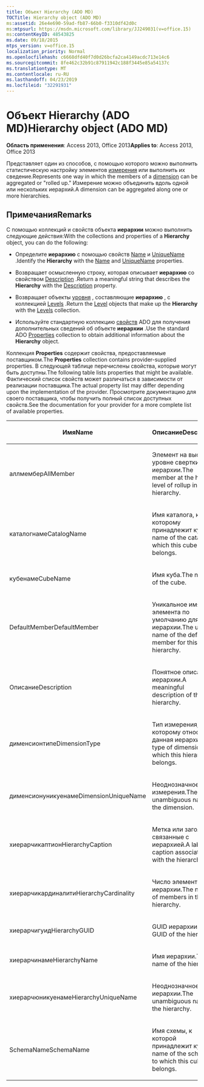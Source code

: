 ```yaml
---
title: Объект Hierarchy (ADO MD)
TOCTitle: Hierarchy object (ADO MD)
ms:assetid: 26e4e690-59ad-fb87-66b0-f3310df42d0c
ms:mtpsurl: https://msdn.microsoft.com/library/JJ249031(v=office.15)
ms:contentKeyID: 48543825
ms.date: 09/18/2015
mtps_version: v=office.15
localization_priority: Normal
ms.openlocfilehash: c6668dfd40f7d0d26bcfa2ca4149acdc713e14c6
ms.sourcegitcommit: 8fe462c32b91c87911942c188f3445e85a54137c
ms.translationtype: MT
ms.contentlocale: ru-RU
ms.lasthandoff: 04/23/2019
ms.locfileid: "32291931"
---
```

# <a name="hierarchy-object-ado-md"></a><span data-ttu-id="bbd33-102">Объект Hierarchy (ADO MD)</span><span class="sxs-lookup"><span data-stu-id="bbd33-102">Hierarchy object (ADO MD)</span></span>


<span data-ttu-id="bbd33-103">**Область применения**: Access 2013, Office 2013</span><span class="sxs-lookup"><span data-stu-id="bbd33-103">**Applies to**: Access 2013, Office 2013</span></span>

<span data-ttu-id="bbd33-104">Представляет один из способов, с помощью которого можно выполнить статистическую настройку элементов [измерения](dimension-object-ado-md.md) или выполнить их сведение.</span><span class="sxs-lookup"><span data-stu-id="bbd33-104">Represents one way in which the members of a [dimension](dimension-object-ado-md.md) can be aggregated or "rolled up."</span></span> <span data-ttu-id="bbd33-105">Измерение можно объединить вдоль одной или нескольких иерархий.</span><span class="sxs-lookup"><span data-stu-id="bbd33-105">A dimension can be aggregated along one or more hierarchies.</span></span>

## <a name="remarks"></a><span data-ttu-id="bbd33-106">Примечания</span><span class="sxs-lookup"><span data-stu-id="bbd33-106">Remarks</span></span>

<span data-ttu-id="bbd33-107">С помощью коллекций и свойств объекта **иерархии** можно выполнить следующие действия:</span><span class="sxs-lookup"><span data-stu-id="bbd33-107">With the collections and properties of a **Hierarchy** object, you can do the following:</span></span>

  - <span data-ttu-id="bbd33-108">Определите **иерархию** с помощью свойств [Name](name-property-ado-md.md) и [UniqueName](uniquename-property-ado-md.md) .</span><span class="sxs-lookup"><span data-stu-id="bbd33-108">Identify the **Hierarchy** with the [Name](name-property-ado-md.md) and [UniqueName](uniquename-property-ado-md.md) properties.</span></span>

  - <span data-ttu-id="bbd33-109">Возвращает осмысленную строку, которая описывает **иерархию** со свойством [Description](description-property-ado-md.md) .</span><span class="sxs-lookup"><span data-stu-id="bbd33-109">Return a meaningful string that describes the **Hierarchy** with the [Description](description-property-ado-md.md) property.</span></span>

  - <span data-ttu-id="bbd33-110">Возвращает объекты [уровня](level-object-ado-md.md) , составляющие **иерархию** , с коллекцией [Levels](levels-collection-ado-md.md) .</span><span class="sxs-lookup"><span data-stu-id="bbd33-110">Return the [Level](level-object-ado-md.md) objects that make up the **Hierarchy** with the [Levels](levels-collection-ado-md.md) collection.</span></span>

  - <span data-ttu-id="bbd33-111">Используйте стандартную коллекцию [свойств](properties-collection-ado.md) ADO для получения дополнительных сведений об объекте **иерархии** .</span><span class="sxs-lookup"><span data-stu-id="bbd33-111">Use the standard ADO [Properties](properties-collection-ado.md) collection to obtain additional information about the **Hierarchy** object.</span></span>

<span data-ttu-id="bbd33-112">Коллекция **Properties** содержит свойства, предоставляемые поставщиком.</span><span class="sxs-lookup"><span data-stu-id="bbd33-112">The **Properties** collection contains provider-supplied properties.</span></span> <span data-ttu-id="bbd33-113">В следующей таблице перечислены свойства, которые могут быть доступны.</span><span class="sxs-lookup"><span data-stu-id="bbd33-113">The following table lists properties that might be available.</span></span> <span data-ttu-id="bbd33-114">Фактический список свойств может различаться в зависимости от реализации поставщика.</span><span class="sxs-lookup"><span data-stu-id="bbd33-114">The actual property list may differ depending upon the implementation of the provider.</span></span> <span data-ttu-id="bbd33-115">Просмотрите документацию для своего поставщика, чтобы получить полный список доступных свойств.</span><span class="sxs-lookup"><span data-stu-id="bbd33-115">See the documentation for your provider for a more complete list of available properties.</span></span>

<table>
<colgroup>
<col style="width: 50%" />
<col style="width: 50%" />
</colgroup>
<thead>
<tr class="header">
<th><p><span data-ttu-id="bbd33-116">Имя</span><span class="sxs-lookup"><span data-stu-id="bbd33-116">Name</span></span></p></th>
<th><p><span data-ttu-id="bbd33-117">Описание</span><span class="sxs-lookup"><span data-stu-id="bbd33-117">Description</span></span></p></th>
</tr>
</thead>
<tbody>
<tr class="odd">
<td><p><span data-ttu-id="bbd33-118">аллмембер</span><span class="sxs-lookup"><span data-stu-id="bbd33-118">AllMember</span></span></p></td>
<td><p><span data-ttu-id="bbd33-119">Элемент на высшем уровне свертки в иерархии.</span><span class="sxs-lookup"><span data-stu-id="bbd33-119">The member at the highest level of rollup in the hierarchy.</span></span></p></td>
</tr>
<tr class="even">
<td><p><span data-ttu-id="bbd33-120">каталогнаме</span><span class="sxs-lookup"><span data-stu-id="bbd33-120">CatalogName</span></span></p></td>
<td><p><span data-ttu-id="bbd33-121">Имя каталога, к которому принадлежит куб.</span><span class="sxs-lookup"><span data-stu-id="bbd33-121">The name of the catalog to which this cube belongs.</span></span></p></td>
</tr>
<tr class="odd">
<td><p><span data-ttu-id="bbd33-122">кубенаме</span><span class="sxs-lookup"><span data-stu-id="bbd33-122">CubeName</span></span></p></td>
<td><p><span data-ttu-id="bbd33-123">Имя куба.</span><span class="sxs-lookup"><span data-stu-id="bbd33-123">The name of the cube.</span></span></p></td>
</tr>
<tr class="even">
<td><p><span data-ttu-id="bbd33-124">DefaultMember</span><span class="sxs-lookup"><span data-stu-id="bbd33-124">DefaultMember</span></span></p></td>
<td><p><span data-ttu-id="bbd33-125">Уникальное имя элемента по умолчанию для этой иерархии.</span><span class="sxs-lookup"><span data-stu-id="bbd33-125">The unique name of the default member for this hierarchy.</span></span></p></td>
</tr>
<tr class="odd">
<td><p><span data-ttu-id="bbd33-126">Описание</span><span class="sxs-lookup"><span data-stu-id="bbd33-126">Description</span></span></p></td>
<td><p><span data-ttu-id="bbd33-127">Понятное описание иерархии.</span><span class="sxs-lookup"><span data-stu-id="bbd33-127">A meaningful description of the hierarchy.</span></span></p></td>
</tr>
<tr class="even">
<td><p><span data-ttu-id="bbd33-128">дименсионтипе</span><span class="sxs-lookup"><span data-stu-id="bbd33-128">DimensionType</span></span></p></td>
<td><p><span data-ttu-id="bbd33-129">Тип измерения, к которому относится данная иерархия.</span><span class="sxs-lookup"><span data-stu-id="bbd33-129">The type of dimension to which this hierarchy belongs.</span></span></p></td>
</tr>
<tr class="odd">
<td><p><span data-ttu-id="bbd33-130">дименсионуникуенаме</span><span class="sxs-lookup"><span data-stu-id="bbd33-130">DimensionUniqueName</span></span></p></td>
<td><p><span data-ttu-id="bbd33-131">Неоднозначное имя измерения.</span><span class="sxs-lookup"><span data-stu-id="bbd33-131">The unambiguous name of the dimension.</span></span></p></td>
</tr>
<tr class="even">
<td><p><span data-ttu-id="bbd33-132">хиерарчикаптион</span><span class="sxs-lookup"><span data-stu-id="bbd33-132">HierarchyCaption</span></span></p></td>
<td><p><span data-ttu-id="bbd33-133">Метка или заголовок, связанные с иерархией.</span><span class="sxs-lookup"><span data-stu-id="bbd33-133">A label or caption associated with the hierarchy.</span></span></p></td>
</tr>
<tr class="odd">
<td><p><span data-ttu-id="bbd33-134">хиерарчикардиналити</span><span class="sxs-lookup"><span data-stu-id="bbd33-134">HierarchyCardinality</span></span></p></td>
<td><p><span data-ttu-id="bbd33-135">Число элементов в иерархии.</span><span class="sxs-lookup"><span data-stu-id="bbd33-135">The number of members in the hierarchy.</span></span></p></td>
</tr>
<tr class="even">
<td><p><span data-ttu-id="bbd33-136">хиерарчигуид</span><span class="sxs-lookup"><span data-stu-id="bbd33-136">HierarchyGUID</span></span></p></td>
<td><p><span data-ttu-id="bbd33-137">GUID иерархии.</span><span class="sxs-lookup"><span data-stu-id="bbd33-137">The GUID of the hierarchy.</span></span></p></td>
</tr>
<tr class="odd">
<td><p><span data-ttu-id="bbd33-138">хиерарчинаме</span><span class="sxs-lookup"><span data-stu-id="bbd33-138">HierarchyName</span></span></p></td>
<td><p><span data-ttu-id="bbd33-139">Имя иерархии.</span><span class="sxs-lookup"><span data-stu-id="bbd33-139">The name of the hierarchy.</span></span></p></td>
</tr>
<tr class="even">
<td><p><span data-ttu-id="bbd33-140">хиерарчюникуенаме</span><span class="sxs-lookup"><span data-stu-id="bbd33-140">HierarchyUniqueName</span></span></p></td>
<td><p><span data-ttu-id="bbd33-141">Неоднозначное имя иерархии.</span><span class="sxs-lookup"><span data-stu-id="bbd33-141">The unambiguous name of the hierarchy.</span></span></p></td>
</tr>
<tr class="odd">
<td><p><span data-ttu-id="bbd33-142">SchemaName</span><span class="sxs-lookup"><span data-stu-id="bbd33-142">SchemaName</span></span></p></td>
<td><p><span data-ttu-id="bbd33-143">Имя схемы, к которой принадлежит куб.</span><span class="sxs-lookup"><span data-stu-id="bbd33-143">The name of the schema to which this cube belongs.</span></span></p></td>
</tr>
</tbody>
</table>

